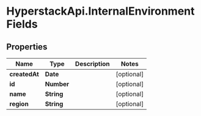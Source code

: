 # HyperstackApi.InternalEnvironmentFields

## Properties

Name | Type | Description | Notes
------------ | ------------- | ------------- | -------------
**createdAt** | **Date** |  | [optional] 
**id** | **Number** |  | [optional] 
**name** | **String** |  | [optional] 
**region** | **String** |  | [optional] 


